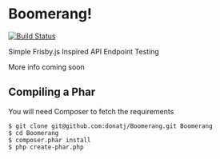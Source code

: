 # Boomerang!

[![Build Status](https://travis-ci.org/donatj/Boomerang.png?branch=master)](https://travis-ci.org/donatj/Boomerang)

Simple Frisby.js Inspired API Endpoint Testing

More info coming soon

## Compiling a Phar

You will need Composer to fetch the requirements

```shell
$ git clone git@github.com:donatj/Boomerang.git Boomerang
$ cd Boomerang
$ composer.phar install
$ php create-phar.php
```

